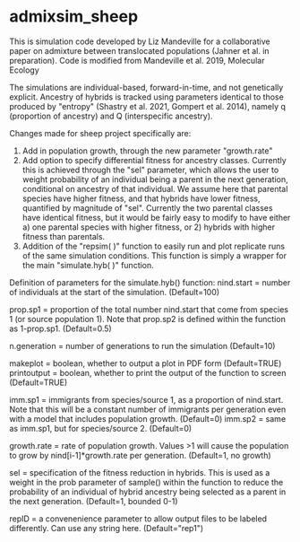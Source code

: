 # admixsim_sheep

This is simulation code developed by Liz Mandeville for a collaborative paper on admixture between translocated populations (Jahner et al. in preparation). Code is modified from Mandeville et al. 2019, Molecular Ecology

The simulations are individual-based, forward-in-time, and not genetically explicit. Ancestry of hybrids is tracked using parameters identical to those produced by "entropy" (Shastry et al. 2021, Gompert et al. 2014), namely q (proportion of ancestry) and Q (interspecific ancestry). 

Changes made for sheep project specifically are:
1) Add in population growth, through the new parameter "growth.rate"
2) Add option to specify differential fitness for ancestry classes. Currently this is achieved through the "sel" parameter, which allows the user to weight probability of an individual being a parent in the next generation, conditional on ancestry of that individual. We assume here that parental species have higher fitness, and that hybrids have lower fitness, quantified by magnitude of "sel".
    Currently the two parental classes have identical fitness, but it would be fairly easy to modify to have either a) one parental species with higher fitness, or 2) hybrids with higher fitness than parentals. 
3) Addition of the "repsim( )" function to easily run and plot replicate runs of the same simulation conditions. This function is simply a wrapper for the main "simulate.hyb( )" function.

Definition of parameters for the simulate.hyb() function:
nind.start = number of individuals at the start of the simulation. (Default=100)

prop.sp1 = proportion of the total number nind.start that come from species 1 (or source
population 1). Note that prop.sp2 is defined within the function as 1-prop.sp1. (Default=0.5)

n.generation = number of generations to run the simulation (Default=10)

makeplot = boolean, whether to output a plot in PDF form (Default=TRUE)
printoutput = boolean, whether to print the output of the function to screen (Default=TRUE)

imm.sp1 = immigrants from species/source 1, as a proportion of nind.start. Note that this will be a constant number of immigrants per generation even with a model that includes population growth. (Default=0)
imm.sp2 = same as imm.sp1, but for species/source 2. (Default=0)

growth.rate = rate of population growth. Values >1 will cause the population to grow by nind[i-1]*growth.rate per generation. (Default=1, no growth)

sel = specification of the fitness reduction in hybrids. This is used as a weight in the prob parameter of sample() within the function to reduce the probability of an individual of hybrid ancestry being selected as a parent in the next generation. (Default=1, bounded 0-1)

repID = a convenenience parameter to allow output files to be labeled differently. Can use any string here. (Default="rep1")

